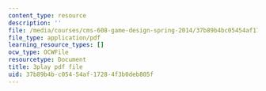 ```yaml
---
content_type: resource
description: ''
file: /media/courses/cms-608-game-design-spring-2014/37b89b4bc05454af17284f3b0deb805f_1506653.pdf
file_type: application/pdf
learning_resource_types: []
ocw_type: OCWFile
resourcetype: Document
title: 3play pdf file
uid: 37b89b4b-c054-54af-1728-4f3b0deb805f
---
```

